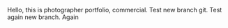 Hello, this is photographer portfolio, commercial. Test new branch git. Test again new branch. Again
